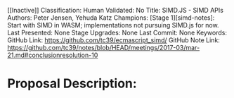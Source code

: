 [[Inactive]]
Classification:
Human Validated: No
Title: SIMD.JS - SIMD APIs
Authors: Peter Jensen, Yehuda Katz
Champions: [Stage 1][simd-notes]: Start with SIMD in WASM; implementations not pursuing SIMD.js for now.
Last Presented: None
Stage Upgrades: 
None
Last Commit: None
Keywords: 
GitHub Link: https://github.com/tc39/ecmascript_simd/
GitHub Note Link: https://github.com/tc39/notes/blob/HEAD/meetings/2017-03/mar-21.md#conclusionresolution-10

# Proposal Description:
